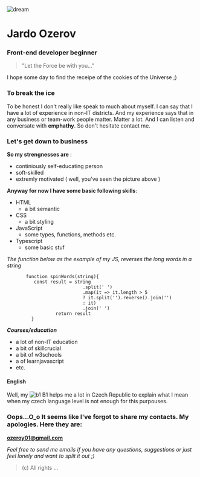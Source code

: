 ![dream](https://user-images.githubusercontent.com/106764854/172022443-1cdbc38c-ca08-4336-8b45-4a759034bb3e.jpeg)



# Jardo Ozerov

### Front-end developer beginner

> "Let the Force be with you..." 

I hope some day to find the receipe of the cookies of the Universe ;)

### To break the ice


To be honest I don't really like speak to much about myself. I can say that I have a lot of experience in non-IT districts.
And my experience says that in any business or team-work people matter. Matter a lot. And I can listen and conversate with **emphathy**. 
So don't hesitate contact me. 



### Let's get down to business

**So my strengnesses are** :
* continiously self-educating person
* soft-skilled
* extremly motivated ( well, you've seen the picture above )
 
**Anyway for now I have some basic following skills**:
* HTML
    * a bit semantic
* CSS
    * a bit styling
* JavaScript
    * some types, functions, methods etc. 
* Typescript
    * some basic stuf



 *The function below as the example of my JS, reverses the long words in a string* 
 
 ```
        function spinWords(string){
           const result = string
                             .split(' ')
                             .map(it => it.length > 5 
                             ? it.split('').reverse().join('') 
                             : it)
                             .join(' ')
                   return result
          }
```


***Courses/education***     
* a lot of non-IT education
* a bit of skillcrucial
* a bit of w3schools
* a of learnjavascript
* etc.
        
    
    
#### English

Well, my ![b1](https://user-images.githubusercontent.com/106764854/172024492-89cf0f14-1346-4c9b-a020-927828706eb4.png)  B1 helps me a lot in Czech Republic to explain what I mean when my czech language level is not enough for this purpouses.



### Oops...O_o It seems like I've forgot to share my contacts. My apologies. Here they are:

  **ozeroy01@gmail.com**
  
  
  *Feel free to send me emails if you have any questions, suggestions or just feel lonely and want to split it out  ;)*
  
  
 > (c) All rights ...



